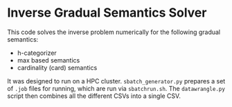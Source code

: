 # Inverse Gradual Semantics Solver

This code solves the inverse problem numerically for the following gradual semantics:

- h-categorizer
- max based semantics
- cardinality (card) semantics

It was designed to run on a HPC cluster. `sbatch_generator.py` prepares a set of `.job` files for running, which are run via `sbatchrun.sh`. The `datawrangle.py` script then combines all the different CSVs into a single CSV.
